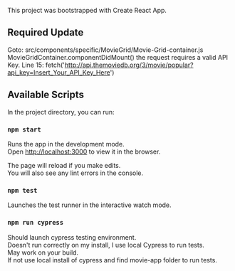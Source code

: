 This project was bootstrapped with Create React App.

## Required Update

Goto: src/components/specific/MovieGrid/Movie-Grid-container.js
MovieGridContainer.componentDidMount() the request requires a valid API Key.
Line 15: fetch('http://api.themoviedb.org/3/movie/popular?api_key=Insert_Your_API_Key_Here')



## Available Scripts

In the project directory, you can run:

### `npm start`

Runs the app in the development mode.<br>
Open [http://localhost:3000](http://localhost:3000) to view it in the browser.

The page will reload if you make edits.<br>
You will also see any lint errors in the console.

### `npm test`

Launches the test runner in the interactive watch mode.<br>

### `npm run cypress`

Should launch cypress testing environment. <br>
Doesn't run correctly on my install, I use local Cypress to run tests. <br>
May work on your build. <br>
If not use local install of cypress and find movie-app folder to run tests. <br>


